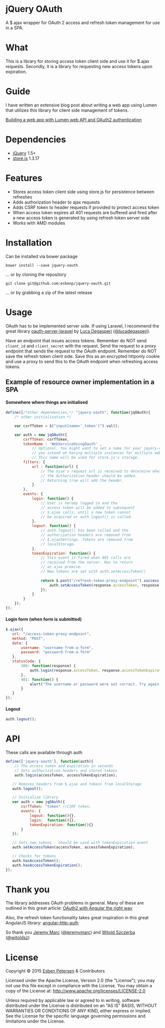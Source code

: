 jQuery OAuth
============
A $.ajax wrapper for OAuth 2 access and refresh token management for use in a SPA.

# What
This is a library for storing access token client side and use it for $.ajax requests. Secondly, it is a library for
requesting new access tokens upon expiration.

# Guide

I have written an extensive blog post about writing a web app using Lumen that utilizes this library for client side 
management of tokens.

[Building a web app with Lumen web API and OAuth2 authentication](http://esbenp.github.io/2015/05/26/lumen-web-api-oauth-2-authentication/)

# Dependencies
* [jQuery](https://github.com/jquery/jquery) 1.5+
* [store.js](https://github.com/marcuswestin/store.js) 1.3.17

# Features
* Stores access token client side using store.js for persistence between refreshes
* Adds authorization header to ajax requests
* Adds CSRF token to header requests if provided to protect access token
* When access token expires all 401 requests are buffered and fired after a new access token is generated by using
refresh token server side
* Works with AMD modules

# Installation
Can be installed via bower package
```
bower install --save jquery-oauth
```

... or by cloning the repository
```
git clone git@github.com:esbenp/jquery-oauth.git
```
... or by grabbing a zip of the latest release

# Usage
OAuth has to be implemented server side. If using Laravel, I recommend the great library
[oauth-server-laravel](https://github.com/lucadegasperi/oauth2-server-laravel) by
[Luca Degasperi](https://github.com/lucadegasperi) ([@lucadegasperi](https://twitter.com/lucadegasperi)).

Have an endpoint that issues access tokens. Remember do NOT send ```client_id``` and ```client_secret``` with the request.
Send the request to a proxy endpoint that sends the request to the OAuth endpoint. Remember do NOT save the refresh
token client side. Save this as an encrypted httponly cookie and use a proxy to send this to the OAuth endpoint when
refreshing access tokens.

## Example of resource owner implementation in a SPA
#### Somewhere where things are initialised
```javascript
define([/*other dependencies,*/ "jquery-oauth", function(jqOAuth){
	/* other initialisation */

	var csrfToken = $("input[name='_token']").val();	

	var auth = new jqOAuth({
        csrfToken: csrfToken,
        tokenName : 'WebServiceUsingOauth' ,
            // Optional. You might want to set a name for your jquery-oauth instance if
            // you intend on having multiple instances for multiple web services.
            // This name will be used for store.js's storage. 
        filters: {
            url : function(url) {
                // The ajax's request url is received to determine whether or not
                // the Authorization header should be added.
                // Returning true will add the header.
            }
        },
        events: {
            login: function() {
                // User is hereby logged in and the 
                // access token will be added to subsequent
                // $.ajax calls, until a new token cannot 
                // be acquired or auth.logout() is called.
            },
            logout: function() {
                // auth.logout() has been called and the 
                // authorization headers are removed from 
                // $.ajaxSettings. Tokens are removed from
                // localStorage.
            },
            tokenExpiration: function() {
	            // this event is fired when 401 calls are 
	            // received from the server. Has to return 
	            // an ajax promise. 
	            // New tokens are set with auth.setAccessToken()
	            
                return $.post("/refresh-token-proxy-endpoint").success(function(response){
                    auth.setAccessToken(response.accessToken, response.accessTokenExpiration);
                });
            }
        }
    });
});
```

#### Login form (when form is submitted)
```javascript
$.ajax({
   url: "/access-token-proxy-endpoint",
   method: "POST",
   data: {
       username: "username-from-a-form",
       password: "password-from-a-form"
   },
   statusCode: {
       200: function(response) {
           auth.login(response.accessToken, response.accessTokenExpiration);
       },
       401: function() {
           alert("The username or password were not correct. Try again.");
       }
   }
});
```

#### Logout
```javascript
auth.logout();
```

# API
These calls are available through auth

```javascript
define(['jquery-oauth'], function(auth){
    // The access token and expiration in seconds
    // Sets authorization headers and stores tokens
    auth.login(accessToken, accessTokenExpiration);

   // Removes headers from $.ajax and tokens from localStorage
   auth.logout();

   // Initialize library
   var auth = new jqOAuth({
       csrfToken: "token" //CSRF token,
       events: {
           logout: function(){},
           login:  function(){},
           tokenExpiration: function(){}
       }	
   });

   // Sets new tokens - should be used with tokenExpiration event
   auth.setAccessToken(accessToken, accessTokenExpiration);

   // Checks for tokens
   auth.hasAccessToken();
   auth.hasAccessTokenExpiration();
});
```

# Thank you
The library addresses OAuth problems in general. Many of these are outlined in this great article:
[OAuth2 with Angular the right way](http://jeremymarc.github.io/2014/08/14/oauth2-with-angular-the-right-way/)

Also, the refresh token functionality takes great inspiration in this great AngularJS library:
[angular-http-auth](https://github.com/witoldsz/angular-http-auth)

So thank you [Jeremy Marc](https://github.com/jeremymarc) ([@jeremymarc](https://twitter.com/jeremymarc)) and
[Witold Szczerba](https://github.com/witoldsz) ([@witoldsz](https://twitter.com/witoldsz))

# License
Copyright © 2015 [Esben Petersen](http://github.com/esbenp) & Contributors

Licensed under the Apache License, Version 2.0 (the "License"); you may not use this file except in compliance with
the License. You may obtain a copy of the License at: http://www.apache.org/licenses/LICENSE-2.0

Unless required by applicable law or agreed to in writing, software distributed under the License is distributed on an
"AS IS" BASIS, WITHOUT WARRANTIES OR CONDITIONS OF ANY KIND, either express or implied. See the License for the specific
language governing permissions and limitations under the License.

